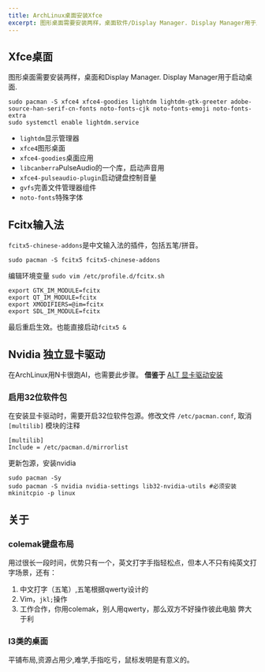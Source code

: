 ```yaml
---
title: ArchLinux桌面安装Xfce
excerpt: 图形桌面需要安装两样，桌面软件/Display Manager. Display Manager用于启动桌面.
---
```

## Xfce桌面

图形桌面需要安装两样，桌面和Display Manager. Display Manager用于启动桌面.

```shell
sudo pacman -S xfce4 xfce4-goodies lightdm lightdm-gtk-greeter adobe-source-han-serif-cn-fonts noto-fonts-cjk noto-fonts-emoji noto-fonts-extra 
sudo systemctl enable lightdm.service
```

- `lightdm`显示管理器
- `xfce4`图形桌面
- `xfce4-goodies`桌面应用
- `libcanberra`PulseAudio的一个库，启动声音用
- `xfce4-pulseaudio-plugin`启动键盘控制音量
- `gvfs`完善文件管理器组件
- `noto-fonts`特殊字体

## Fcitx输入法
`fcitx5-chinese-addons`是中文输入法的插件，包括五笔/拼音。
```shell
sudo pacman -S fcitx5 fcitx5-chinese-addons
```
编辑环境变量
`sudo vim /etc/profile.d/fcitx.sh`
```shell
export GTK_IM_MODULE=fcitx
export QT_IM_MODULE=fcitx
export XMODIFIERS=@im=fcitx
export SDL_IM_MODULE=fcitx
```
最后重启生效。也能直接启动`fcitx5 &`

## Nvidia 独立显卡驱动
在ArchLinux用N卡很跑AI，也需要此步骤。
**借鉴于** [ALT 显卡驱动安装](https://archlinuxstudio.github.io/ArchLinuxTutorial/#/rookie/graphic_driver)
### 启用32位软件包

在安装显卡驱动时，需要开启32位软件包源。修改文件 `/etc/pacman.conf`, 取消 `[multilib]` 模块的注释
```shell
[multilib]
Include = /etc/pacman.d/mirrorlist
```
更新包源，安装nvidia
```shell
sudo pacman -Sy
sudo pacman -S nvidia nvidia-settings lib32-nvidia-utils #必须安装
mkinitcpio -p linux
```

## 关于

### colemak键盘布局
用过很长一段时间，优势只有一个，英文打字手指轻松点，但本人不只有纯英文打字场景，还有：
1. 中文打字（五笔）,五笔根据qwerty设计的
2. Vim，`jkl;`操作
3. 工作合作，你用colemak，别人用qwerty，那么双方不好操作彼此电脑
弊大于利

### I3类的桌面
平铺布局,资源占用少,难学,手指吃亏，鼠标发明是有意义的。